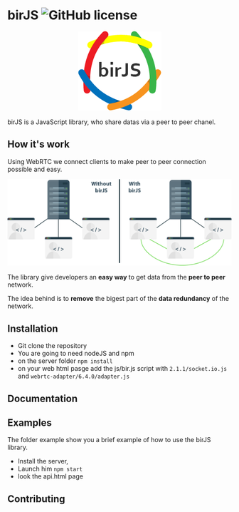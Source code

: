 # birJS  ![GitHub license](https://img.shields.io/badge/license-MIT-blue.svg)
<p align="center">
 <img src="docs/static_files/birJS_logo.png">
</p>
birJS is a JavaScript library, who share datas via a peer to peer chanel.


## How it's work
Using WebRTC we connect clients to make peer to peer connection possible and easy.
<p align="center">
 <img src="docs/static_files/birJS_explain00.png">
</p>

The library give developers an **easy way** to get data from the **peer to peer** network.

The idea behind is to **remove** the bigest part of the **data redundancy** of the network.


## Installation
* Git clone the repository
* You are going to need nodeJS and npm
* on the server folder ``npm install``
* on your web html pasge add the js/bir.js script with ``2.1.1/socket.io.js`` and ``webrtc-adapter/6.4.0/adapter.js``


## Documentation


## Examples
The folder example show you a brief example of how to use the birJS library.
* Install the server,
* Launch him ``npm start``
* look the api.html page


## Contributing


